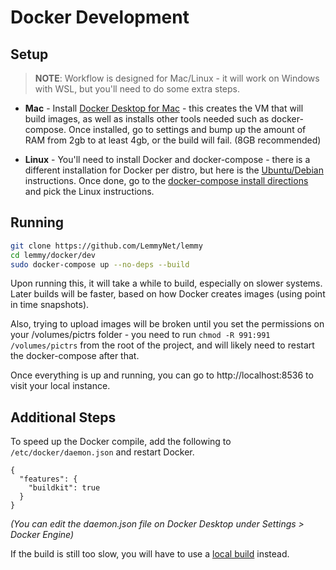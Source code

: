 # Docker Development

## Setup

> **NOTE**: Workflow is designed for Mac/Linux - it will work on Windows with WSL, but you'll need to do some extra steps.

* **Mac** - Install [Docker Desktop for Mac](https://hub.docker.com/editions/community/docker-ce-desktop-mac) - this creates the VM that will build images, as well as installs other tools needed such as docker-compose. Once installed, go to settings and bump up the amount of RAM from 2gb to at least 4gb, or the build will fail. (8GB recommended)

* **Linux** - You'll need to install Docker and docker-compose - there is a different installation for Docker per distro, but here is the [Ubuntu/Debian](https://docs.docker.com/engine/install/ubuntu/) instructions. Once done, go to the [docker-compose install directions](https://docs.docker.com/compose/install/) and pick the Linux instructions.

## Running

```bash
git clone https://github.com/LemmyNet/lemmy
cd lemmy/docker/dev
sudo docker-compose up --no-deps --build
```

Upon running this, it will take a while to build, especially on slower systems. Later builds will be faster, based on how Docker creates images (using point in time snapshots).

Also, trying to upload images will be broken until you set the permissions on your /volumes/pictrs folder - you need to run `chmod -R 991:991 /volumes/pictrs` from the root of the project, and will likely need to restart the docker-compose after that.

Once everything is up and running, you can go to http://localhost:8536 to visit your local instance.

## Additional Steps

To speed up the Docker compile, add the following to `/etc/docker/daemon.json` and restart Docker.
```
{
  "features": {
    "buildkit": true
  }
}
```

*(You can edit the daemon.json file on Docker Desktop under Settings > Docker Engine)*

If the build is still too slow, you will have to use a
[local build](contributing_local_development.md) instead.
